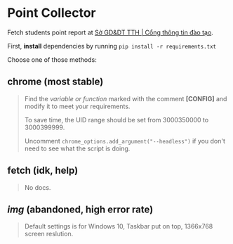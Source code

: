# Point Collector
Fetch students point report at [Sở GD&DT TTH | Cổng thông tin đào tạo](https://qlttgddt.thuathienhue.edu.vn/).

First, **install** dependencies by running `pip install -r requirements.txt`

Choose one of those methods:

## chrome **(most stable)**
> Find the *variable or function* marked with the comment **[CONFIG]** and modify it to meet your requirements.
>
> To save time, the UID range should be set from 3000350000 to 3000399999.
>
> Uncomment `chrome_options.add_argument("--headless")` if you don't need to see what the script is doing.
>
## fetch **(idk, help)**
> No docs.
## *img* **(abandoned, high error rate)**
> Default settings is for Windows 10, Taskbar put on top, 1366x768 screen reslution.